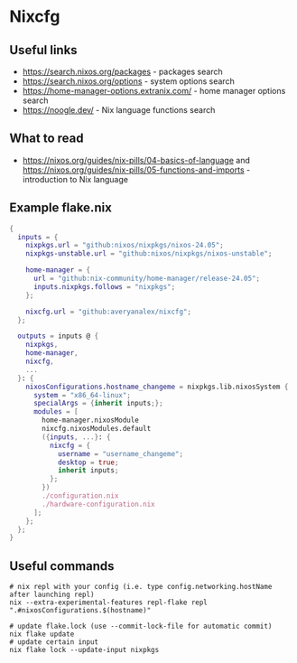 # Nixcfg

## Useful links

- <https://search.nixos.org/packages> - packages search
- <https://search.nixos.org/options> - system options search
- <https://home-manager-options.extranix.com/> - home manager options search
- <https://noogle.dev/> - Nix language functions search

## What to read

- <https://nixos.org/guides/nix-pills/04-basics-of-language> and <https://nixos.org/guides/nix-pills/05-functions-and-imports> - introduction to Nix language

## Example flake.nix

```nix
{
  inputs = {
    nixpkgs.url = "github:nixos/nixpkgs/nixos-24.05";
    nixpkgs-unstable.url = "github:nixos/nixpkgs/nixos-unstable";

    home-manager = {
      url = "github:nix-community/home-manager/release-24.05";
      inputs.nixpkgs.follows = "nixpkgs";
    };

    nixcfg.url = "github:averyanalex/nixcfg";
  };

  outputs = inputs @ {
    nixpkgs,
    home-manager,
    nixcfg,
    ...
  }: {
    nixosConfigurations.hostname_changeme = nixpkgs.lib.nixosSystem {
      system = "x86_64-linux";
      specialArgs = {inherit inputs;};
      modules = [
        home-manager.nixosModule
        nixcfg.nixosModules.default
        ({inputs, ...}: {
          nixcfg = {
            username = "username_changeme";
            desktop = true;
            inherit inputs;
          };
        })
        ./configuration.nix
        ./hardware-configuration.nix
      ];
    };
  };
}
```

## Useful commands

```shell
# nix repl with your config (i.e. type config.networking.hostName after launching repl)
nix --extra-experimental-features repl-flake repl ".#nixosConfigurations.$(hostname)"

# update flake.lock (use --commit-lock-file for automatic commit)
nix flake update
# update certain input
nix flake lock --update-input nixpkgs
```
